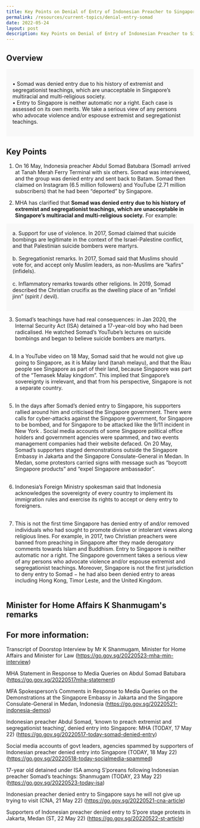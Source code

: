```yaml
---
title: Key Points on Denial of Entry of Indonesian Preacher to Singapore
permalink: /resources/current-topics/denial-entry-somad
date: 2022-05-24
layout: post
description: Key Points on Denial of Entry of Indonesian Preacher to Singapore
---
```

## Overview 

<div style="border:0px solid #0505f8;background-color:#f8f8f8;padding:1.2em;">
<p>
•	 Somad was denied entry due to his history of extremist and segregationist teachings, which are unacceptable in Singapore’s multiracial and multi-religious society.
<br>
•	Entry to Singapore is neither automatic nor a right. Each case is assessed on its own merits. We take a serious view of any persons who advocate violence and/or espouse extremist and segregationist teachings. </p></div> 

## Key Points

1. On 16 May, Indonesia preacher Abdul Somad Batubara (Somad) arrived at Tanah Merah Ferry Terminal with six others. Somad was interviewed, and the group was denied entry and sent back to Batam. Somad then claimed on Instagram (6.5 million followers) and YouTube (2.71 million subscribers) that he had been “deported” by Singapore. 

2. MHA has clarified that **Somad was denied entry due to his history of extremist and segregationist teachings, which are unacceptable in Singapore’s multiracial and multi-religious society.** For example: 
<div style="border:0px solid #0505f8;background-color:#f8f8f8;padding:1.2em;">
a.	Support for use of violence. In 2017, Somad claimed that suicide bombings are legitimate in the context of the Israel-Palestine conflict, and that Palestinian suicide bombers were martyrs. 
<br><br>
b.	Segregationist remarks. In 2017, Somad said that Muslims should vote for, and accept only Muslim leaders, as non-Muslims are “kafirs” (infidels).
<br><br>
c.	Inflammatory remarks towards other religions. In 2019, Somad described the Christian crucifix as the dwelling place of an “infidel jinn” (spirit / devil). 
</p></div> 

3. Somad’s teachings have had real consequences: in Jan 2020, the Internal Security Act (ISA) detained a 17-year-old boy who had been radicalised. He watched Somad’s YouTube’s lectures on suicide bombings and began to believe suicide bombers are martyrs.  <br><br>

4.  In a YouTube video on 18 May, Somad said that he would not give up going to Singapore, as it is Malay land (tanah melayu), and that the Riau people see Singapore as part of their land, because Singapore was part of the “Temasek Malay kingdom”. This implied that Singapore’s sovereignty is irrelevant, and that from his perspective, Singapore is not a separate country. <br><br>

5. In the days after Somad’s denied entry to Singapore, his supporters rallied around him and criticised the Singapore government. There were calls for cyber-attacks against the Singapore government, for Singapore to be bombed, and for Singapore to be attacked like the 9/11 incident in New York . Social media accounts of some Singapore political office holders and government agencies were spammed, and two events management companies had their website defaced. On 20 May, Somad’s supporters staged demonstrations outside the Singapore Embassy in Jakarta and the Singapore Consulate-General in Medan. In Medan, some protestors carried signs with message such as “boycott Singapore products” and “expel Singapore ambassador”. <br><br>

6. Indonesia’s Foreign Ministry spokesman said that Indonesia acknowledges the sovereignty of every country to implement its immigration rules and exercise its rights to accept or deny entry to foreigners.  <br><br>

7. This is not the first time Singapore has denied entry of and/or removed individuals who had sought to promote divisive or intolerant views along religious lines. For example, in 2017, two Christian preachers were banned from preaching in Singapore after they made derogatory comments towards Islam and Buddhism. Entry to Singapore is neither automatic nor a right. The Singapore government takes a serious view of any persons who advocate violence and/or espouse extremist and segregationist teachings. Moreover, Singapore is not the first jurisdiction to deny entry to Somad − he had also been denied entry to areas including Hong Kong, Timor Leste, and the United Kingdom. <br><br>

## Minister for Home Affairs K Shanmugam's remarks




## For more information: 

Transcript of Doorstop Interview by Mr K Shanmugam, Minister for Home Affairs and Minister for Law (https://go.gov.sg/20220523-mha-min-interview) 

MHA Statement in Response to Media Queries on Abdul Somad Batubara (https://go.gov.sg/20220517mha-statement) 

MFA Spokesperson’s Comments in Response to Media Queries on the Demonstrations at the Singapore Embassy in Jakarta and the Singapore Consulate-General in Medan, Indonesia (https://go.gov.sg/20220521-indonesia-demos) 

Indonesian preacher Abdul Somad, ‘known to preach extremist and segregationist teaching’, denied entry into Singapore: MHA (TODAY, 17 May 22) (https://go.gov.sg/20220517-today-somad-denied-entry) 

Social media accounts of govt leaders, agencies spammed by supporters of Indonesian preacher denied entry into Singapore (TODAY, 18 May 22) (https://go.gov.sg/20220518-today-socialmedia-spammed) 

17-year old detained under ISA among S’poreans following Indonesian preacher Somad’s teachings: Shanmugam (TODAY, 23 May 22) (https://go.gov.sg/20220523-today-isa) 

Indonesian preacher denied entry to Singapore says he will not give up trying to visit (CNA, 21 May 22) (https://go.gov.sg/20220521-cna-article)

Supporters of Indonesian preacher denied entry to S’pore stage protests in Jakarta, Medan (ST, 22 May 22) (https://go.gov.sg/20220522-st-article)